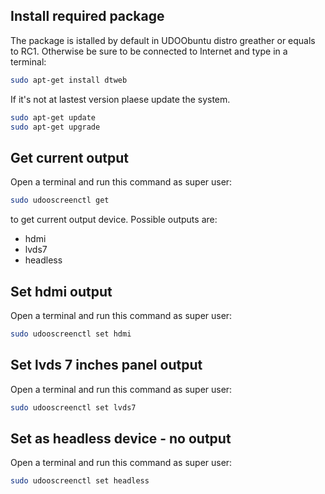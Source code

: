 ## Install required package
The package is istalled by default in UDOObuntu distro greather or equals to RC1.
Otherwise be sure to be connected to Internet and type in a terminal:

``` bash
sudo apt-get install dtweb
```

If it's not at lastest version plaese update the system.

``` bash
sudo apt-get update
sudo apt-get upgrade
```


## Get current output
Open a terminal and run this command as super user:

``` bash
sudo udooscreenctl get
```

to get current output device. Possible outputs are:
- hdmi
- lvds7
- headless


## Set hdmi output
Open a terminal and run this command as super user:

``` bash
sudo udooscreenctl set hdmi
```


## Set lvds 7 inches panel output
Open a terminal and run this command as super user:

``` bash
sudo udooscreenctl set lvds7
```


## Set as headless device - no output
Open a terminal and run this command as super user:

``` bash
sudo udooscreenctl set headless
```
